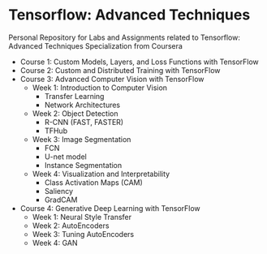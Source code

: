 # Tensorflow: Advanced Techniques
Personal Repository for Labs and Assignments related to Tensorflow: Advanced Techniques Specialization from Coursera

- Course 1: Custom Models, Layers, and Loss Functions with TensorFlow
- Course 2: Custom and Distributed Training with TensorFlow
- Course 3: Advanced Computer Vision with TensorFlow
  - Week 1: Introduction to Computer Vision
    - Transfer Learning
    - Network Architectures
  - Week 2: Object Detection
    - R-CNN (FAST, FASTER)
    - TFHub
  - Week 3: Image Segmentation
    - FCN
    - U-net model
    - Instance Segmentation
  - Week 4: Visualization and Interpretability
    - Class Activation Maps (CAM)
    - Saliency
    - GradCAM
- Course 4: Generative Deep Learning with TensorFlow
  - Week 1: Neural Style Transfer
  - Week 2: AutoEncoders
  - Week 3: Tuning AutoEncoders
  - Week 4: GAN
